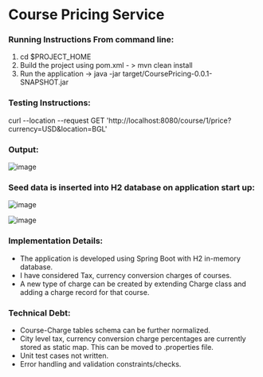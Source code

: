 # Course Pricing Service

### Running Instructions From command line:

1. cd $PROJECT_HOME
2. Build the project using pom.xml - > mvn clean install
3. Run the application -> java -jar target/CoursePricing-0.0.1-SNAPSHOT.jar

### Testing Instructions:

curl --location --request GET 'http://localhost:8080/course/1/price?currency=USD&location=BGL'

### Output:

![image](https://user-images.githubusercontent.com/6975882/116449965-5fb26200-a878-11eb-86f5-0283374d1136.png)

### Seed data is inserted into H2 database on application start up:

![image](https://user-images.githubusercontent.com/6975882/116446708-d8afba80-a874-11eb-8f0d-0ea3cff3fb34.png)

![image](https://user-images.githubusercontent.com/6975882/116446801-f2e99880-a874-11eb-991d-2bcc091d691c.png)

### Implementation Details:
* The application is developed using Spring Boot with H2 in-memory database.
* I have considered Tax, currency conversion charges of courses.
* A new type of charge can be created by extending Charge class and adding a charge record for that course.

### Technical Debt:
* Course-Charge tables schema can be further normalized.
* City level tax, currency conversion charge percentages are currently stored as static map. This can be moved to .properties file.
* Unit test cases not written.
* Error handling and validation constraints/checks.
